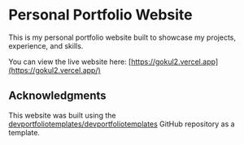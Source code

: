 # Personal Portfolio Website

This is my personal portfolio website built to showcase my projects, experience, and skills.

You can view the live website here: [https://gokul2.vercel.app](https://gokul2.vercel.app/)

## Acknowledgments

This website was built using the [devportfoliotemplates/devportfoliotemplates](https://github.com/devportfoliotemplates/devportfoliotemplates) GitHub repository as a template. 
